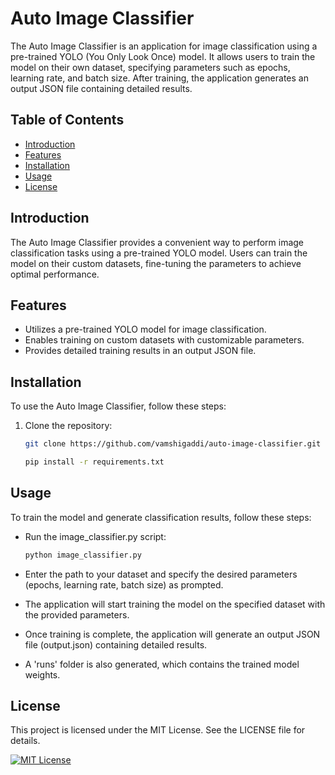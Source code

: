 # Auto Image Classifier

The Auto Image Classifier is an application for image classification using a pre-trained YOLO (You Only Look Once) model. It allows users to train the model on their own dataset, specifying parameters such as epochs, learning rate, and batch size. After training, the application generates an output JSON file containing detailed results.

## Table of Contents
- [Introduction](#introduction)
- [Features](#features)
- [Installation](#installation)
- [Usage](#usage)
- [License](#license)

## Introduction
The Auto Image Classifier provides a convenient way to perform image classification tasks using a pre-trained YOLO model. Users can train the model on their custom datasets, fine-tuning the parameters to achieve optimal performance.

## Features
- Utilizes a pre-trained YOLO model for image classification.
- Enables training on custom datasets with customizable parameters.
- Provides detailed training results in an output JSON file.

## Installation
To use the Auto Image Classifier, follow these steps:

1. Clone the repository:

   ```bash
   git clone https://github.com/vamshigaddi/auto-image-classifier.git

   ```
   ```bash
   pip install -r requirements.txt
   ```
##  Usage
To train the model and generate classification results, follow these steps:

- Run the image_classifier.py script:
   ```bash
   python image_classifier.py
   ```
- Enter the path to your dataset and specify the desired parameters (epochs, learning rate, batch size) as prompted.

- The application will start training the model on the specified dataset with the provided parameters.

- Once training is complete, the application will generate an output JSON file (output.json) containing detailed results.
- A 'runs' folder is also generated, which contains the trained model weights.
## License
This project is licensed under the MIT License. See the LICENSE file for details.

[![MIT License](https://img.shields.io/badge/License-MIT-green.svg)](https://choosealicense.com/licenses/mit/)


